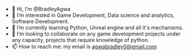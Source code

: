 - 👋 Hi, I’m @BradleyAgwa
- 👀 I’m interested in Game Development, Data science and analytics, Software Development.
- 🌱 I’m currently learning Python, Unreal engine and all it's mechanisms.
- 💞️ I’m looking to collaborate on any game development projects under any capacity, projects that require knowledge of python.
- 📫 How to reach me: my email is agwabradley0@gmail.com

<!---
BradleyAgwa/BradleyAgwa is a ✨ special ✨ repository because its `README.md` (this file) appears on your GitHub profile.
You can click the Preview link to take a look at your changes.
--->
